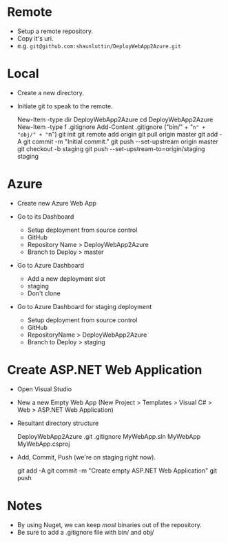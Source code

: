 
# Remote

* Setup a remote repository. 
* Copy it's uri.
* e.g. `git@github.com:shaunluttin/DeployWebApp2Azure.git`

# Local

* Create a new directory. 
* Initiate git to speak to the remote.

    New-Item -type dir DeployWebApp2Azure
    cd DeployWebApp2Azure
    New-Item -type f .gitignore
    Add-Content .gitignore ("bin/" + "`n" + "obj/" + "`n")
    git init
    git remote add origin <uri>
    git pull origin master
    git add -A
    git commit -m "Initial commit."
    git push --set-upstream origin master
    git checkout -b staging
    git push --set-upstream-to=origin/staging staging

# Azure

* Create new Azure Web App

* Go to its Dashboard 
    * Setup deployment from source control
    * GitHub
    * Repository Name > DeployWebApp2Azure
    * Branch to Deploy > master

* Go to Azure Dashboard
    * Add a new deployment slot
    * staging 
    * Don't clone

* Go to Azure Dashboard for staging deployment
    * Setup deployment from source control
    * GitHub
    * RepositoryName > DeployWebApp2Azure
    * Branch to Deploy > staging

# Create ASP.NET Web Application

* Open Visual Studio
* New a new Empty Web App (New Project > Templates > Visual C# > Web > ASP.NET Web Application)
* Resultant directory structure

    DeployWebApp2Azure
        .git
        .gitignore
        MyWebApp.sln
        MyWebApp
            MyWebApp.csproj
            
* Add, Commit, Push (we're on staging right now).

    git add -A
    git commit -m "Create empty ASP.NET Web Application"
    git push

# Notes

* By using Nuget, we can keep *most* binaries out of the repository.
* Be sure to add a .gitignore file with bin/ and obj/

